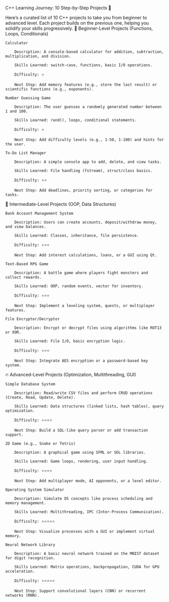 C++ Learning Journey: 10 Step-by-Step Projects 🚀

Here’s a curated list of 10 C++ projects to take you from beginner to advanced level. Each project builds on the previous one, helping you solidify your skills progressively.
🌱 Beginner-Level Projects (Functions, Loops, Conditionals)

    Calculator

        Description: A console-based calculator for addition, subtraction, multiplication, and division.

        Skills Learned: switch-case, functions, basic I/O operations.

        Difficulty: ⭐

        Next Step: Add memory features (e.g., store the last result) or scientific functions (e.g., exponents).

    Number Guessing Game

        Description: The user guesses a randomly generated number between 1 and 100.

        Skills Learned: rand(), loops, conditional statements.

        Difficulty: ⭐

        Next Step: Add difficulty levels (e.g., 1-50, 1-100) and hints for the user.

    To-Do List Manager

        Description: A simple console app to add, delete, and view tasks.

        Skills Learned: File handling (fstream), struct/class basics.

        Difficulty: ⭐⭐

        Next Step: Add deadlines, priority sorting, or categories for tasks.

🚀 Intermediate-Level Projects (OOP, Data Structures)

    Bank Account Management System

        Description: Users can create accounts, deposit/withdraw money, and view balances.

        Skills Learned: Classes, inheritance, file persistence.

        Difficulty: ⭐⭐⭐

        Next Step: Add interest calculations, loans, or a GUI using Qt.

    Text-Based RPG Game

        Description: A battle game where players fight monsters and collect rewards.

        Skills Learned: OOP, random events, vector for inventory.

        Difficulty: ⭐⭐⭐

        Next Step: Implement a leveling system, quests, or multiplayer features.

    File Encryptor/Decryptor

        Description: Encrypt or decrypt files using algorithms like ROT13 or XOR.

        Skills Learned: File I/O, basic encryption logic.

        Difficulty: ⭐⭐⭐

        Next Step: Integrate AES encryption or a password-based key system.

🔥 Advanced-Level Projects (Optimization, Multithreading, GUI)

    Simple Database System

        Description: Read/write CSV files and perform CRUD operations (Create, Read, Update, Delete).

        Skills Learned: Data structures (linked lists, hash tables), query optimization.

        Difficulty: ⭐⭐⭐⭐

        Next Step: Build a SQL-like query parser or add transaction support.

    2D Game (e.g., Snake or Tetris)

        Description: A graphical game using SFML or SDL libraries.

        Skills Learned: Game loops, rendering, user input handling.

        Difficulty: ⭐⭐⭐⭐

        Next Step: Add multiplayer mode, AI opponents, or a level editor.

    Operating System Simulator

        Description: Simulate OS concepts like process scheduling and memory management.

        Skills Learned: Multithreading, IPC (Inter-Process Communication).

        Difficulty: ⭐⭐⭐⭐⭐

        Next Step: Visualize processes with a GUI or implement virtual memory.

    Neural Network Library

        Description: A basic neural network trained on the MNIST dataset for digit recognition.

        Skills Learned: Matrix operations, backpropagation, CUDA for GPU acceleration.

        Difficulty: ⭐⭐⭐⭐⭐

        Next Step: Support convolutional layers (CNN) or recurrent networks (RNN).
